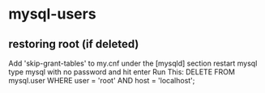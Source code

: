 mysql-users
===========

## restoring root (if deleted)

Add 'skip-grant-tables' to my.cnf under the [mysqld] section
restart mysql
type mysql with no password and hit enter
Run This:
DELETE FROM mysql.user 
WHERE  user = 'root' 
       AND host = 'localhost'; 